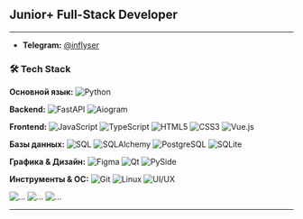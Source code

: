 
## Junior+ Full-Stack Developer

---

*   **Telegram:** [@inflyser](https://t.me/inflyser)

### 🛠️ Tech Stack

**Основной язык:**
![Python](https://img.shields.io/badge/Python-3776AB?style=for-the-badge&logo=python&logoColor=white)

**Backend:**
![FastAPI](https://img.shields.io/badge/FastAPI-009688?style=for-the-badge&logo=fastapi&logoColor=white)
![Aiogram](https://img.shields.io/badge/Aiogram-2CA5E0?style=for-the-badge&logo=telegram&logoColor=white)

**Frontend:**
![JavaScript](https://img.shields.io/badge/JavaScript-F7DF1E?style=for-the-badge&logo=javascript&logoColor=black)
![TypeScript](https://img.shields.io/badge/TypeScript-3178C6?style=for-the-badge&logo=typescript&logoColor=white)
![HTML5](https://img.shields.io/badge/HTML5-E34F26?style=for-the-badge&logo=html5&logoColor=white)
![CSS3](https://img.shields.io/badge/CSS3-1572B6?style=for-the-badge&logo=css3&logoColor=white)
![Vue.js](https://img.shields.io/badge/Vue.js-4FC08D?style=for-the-badge&logo=vuedotjs&logoColor=white)

**Базы данных:**
![SQL](https://img.shields.io/badge/SQL-4479A1?style=for-the-badge&logo=postgresql&logoColor=white)
![SQLAlchemy](https://img.shields.io/badge/SQLAlchemy-D71F00?style=for-the-badge&logo=sqlalchemy&logoColor=white)
![PostgreSQL](https://img.shields.io/badge/PostgreSQL-4169E1?style=for-the-badge&logo=postgresql&logoColor=white)
![SQLite](https://img.shields.io/badge/SQLite-003B57?style=for-the-badge&logo=sqlite&logoColor=white)

**Графика & Дизайн:**
![Figma](https://img.shields.io/badge/Figma-F24E1E?style=for-the-badge&logo=figma&logoColor=white)
![Qt](https://img.shields.io/badge/Qt-41CD52?style=for-the-badge&logo=qt&logoColor=white)
![PySide](https://img.shields.io/badge/PySide-5C9BCC?style=for-the-badge)

**Инструменты & ОС:**
![Git](https://img.shields.io/badge/Git-F05032?style=for-the-badge&logo=git&logoColor=white)
![Linux](https://img.shields.io/badge/Linux-FCC624?style=for-the-badge&logo=linux&logoColor=black)
![UI/UX](https://img.shields.io/badge/UI/UX-Design-FF6F61?style=for-the-badge)


![...](https://github.com/Inflyser/git-move/blob/main/vcfdsvg.gif)   ![...](https://github.com/Inflyser/git-move/blob/main/vcfdsvg.gif)   ![...](https://github.com/Inflyser/git-move/blob/main/vcfdsvg.gif)


---


